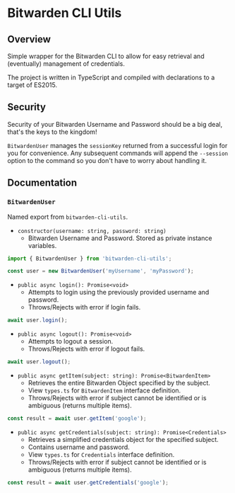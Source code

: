 # Bitwarden CLI Utils

## Overview
Simple wrapper for the Bitwarden CLI to allow for easy retrieval and (eventually) management of credentials.

The project is written in TypeScript and compiled with declarations to a target of ES2015.

## Security
Security of your Bitwarden Username and Password should be a big deal, that's the keys to the kingdom!

`BitwardenUser` manages the `sessionKey` returned from a successful login for you for convenience. Any subsequent commands will append the `--session` option to the command so you don't have to worry about handling it.

## Documentation

### `BitwardenUser`
Named export from `bitwarden-cli-utils`.

* `constructor(username: string, password: string)`
  * Bitwarden Username and Password. Stored as private instance variables.

```typescript
import { BitwardenUser } from 'bitwarden-cli-utils';

const user = new BitwardenUser('myUsername', 'myPassword');
```

* `public async login(): Promise<void>`
  * Attempts to login using the previously provided username and password.
  * Throws/Rejects with error if login fails.

```typescript
await user.login();
```

* `public async logout(): Promise<void>`
  * Attempts to logout a session.
  * Throws/Rejects with error if logout fails.

```typescript
await user.logout();
```

* `public async getItem(subject: string): Promise<BitwardenItem>`
  * Retrieves the entire Bitwarden Object specified by the subject.
  * View `types.ts` for `BitwardenItem` interface definition.
  * Throws/Rejects with error if subject cannot be identified or is ambiguous (returns multiple items).

```typescript
const result = await user.getItem('google');
```

* `public async getCredentials(subject: string): Promise<Credentials>`
  * Retrieves a simplified credentials object for the specified subject.
  * Contains username and password.
  * View `types.ts` for `Credentials` interface definition.
  * Throws/Rejects with error if subject cannot be identified or is ambiguous (returns multiple items).

```typescript
const result = await user.getCredentials('google');
```
